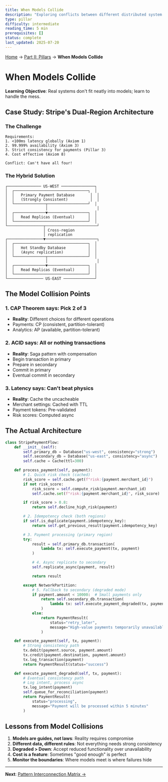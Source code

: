 ```yaml
---
title: When Models Collide
description: "Exploring conflicts between different distributed system models and approaches"
type: pillar
difficulty: intermediate
reading_time: 5 min
prerequisites: []
status: complete
last_updated: 2025-07-20
---
```


<!-- Navigation -->
[Home](../index.md) → [Part II: Pillars](index.md) → **When Models Collide**

# When Models Collide

**Learning Objective**: Real systems don't fit neatly into models; learn to handle the mess.

## Case Study: Stripe's Dual-Region Architecture

### The Challenge

```text
Requirements:
1. <100ms latency globally (Axiom 1)
2. 99.999% availability (Axiom 3)
3. Strict consistency for payments (Pillar 3)
4. Cost effective (Axiom 8)

Conflict: Can't have all four!
```

### The Hybrid Solution

```text
┌─────────────── US-WEST ───────────────┐
│  ┌─────────────────────────────────┐  │
│  │   Primary Payment Database       │  │
│  │   (Strongly Consistent)          │  │
│  └──────────────┬──────────────────┘  │
│                 │                      │
│  ┌──────────────▼──────────────────┐  │
│  │   Read Replicas (Eventual)      │  │
│  └─────────────────────────────────┘  │
└────────────────┬───────────────────────┘
                 │ Cross-region
                 │ replication
┌────────────────▼───────────────────────┐
│  ┌─────────────────────────────────┐  │
│  │   Hot Standby Database          │  │
│  │   (Async replication)           │  │
│  └──────────────┬──────────────────┘  │
│                 │                      │
│  ┌──────────────▼──────────────────┐  │
│  │   Read Replicas (Eventual)      │  │
│  └─────────────────────────────────┘  │
└──────────────── US-EAST ──────────────┘
```

## The Model Collision Points

### 1. CAP Theorem says: Pick 2 of 3
- **Reality**: Different choices for different operations
- Payments: CP (consistent, partition-tolerant)
- Analytics: AP (available, partition-tolerant)

### 2. ACID says: All or nothing transactions
- **Reality**: Saga pattern with compensation
- Begin transaction in primary
- Prepare in secondary
- Commit in primary
- Eventual commit in secondary

### 3. Latency says: Can't beat physics
- **Reality**: Cache the uncacheable
- Merchant settings: Cached with TTL
- Payment tokens: Pre-validated
- Risk scores: Computed async

## The Actual Architecture

```python
class StripePaymentFlow:
    def __init__(self):
        self.primary_db = Database("us-west", consistency="strong")
        self.secondary_db = Database("us-east", consistency="async")
        self.cache = Cache(ttl=300)

    def process_payment(self, payment):
        # 1. Quick risk check (cached)
        risk_score = self.cache.get(f"risk:{payment.merchant_id}")
        if not risk_score:
            risk_score = self.compute_risk(payment.merchant_id)
            self.cache.set(f"risk:{payment.merchant_id}", risk_score)

        if risk_score > 0.8:
            return self.decline_high_risk(payment)

        # 2. Idempotency check (both regions)
        if self.is_duplicate(payment.idempotency_key):
            return self.get_previous_result(payment.idempotency_key)

        # 3. Payment processing (primary region)
        try:
            result = self.primary_db.transaction(
                lambda tx: self.execute_payment(tx, payment)
            )

            # 4. Async replicate to secondary
            self.replicate_async(payment, result)

            return result

        except NetworkPartition:
            # 5. Fallback to secondary (degraded mode)
            if payment.amount < 10000:  # Small payments only
                return self.secondary_db.transaction(
                    lambda tx: self.execute_payment_degraded(tx, payment)
                )
            else:
                return PaymentResult(
                    status="retry_later",
                    message="High-value payments temporarily unavailable"
                )

    def execute_payment(self, tx, payment):
        # Strong consistency path
        tx.debit(payment.source, payment.amount)
        tx.credit(payment.destination, payment.amount)
        tx.log_transaction(payment)
        return PaymentResult(status="success")

    def execute_payment_degraded(self, tx, payment):
        # Eventual consistency path
        # Log intent, process async
        tx.log_intent(payment)
        self.queue_for_reconciliation(payment)
        return PaymentResult(
            status="processing",
            message="Payment will be processed within 5 minutes"
        )
```

## Lessons from Model Collisions

1. **Models are guides, not laws**: Reality requires compromise
2. **Different data, different rules**: Not everything needs strong consistency
3. **Degraded > Down**: Accept reduced functionality over unavailability
4. **Cost is a feature**: Sometimes "good enough" is perfect
5. **Monitor the boundaries**: Where models meet is where failures hide

---

**Next**: [Pattern Interconnection Matrix →](pattern-matrix.md)
